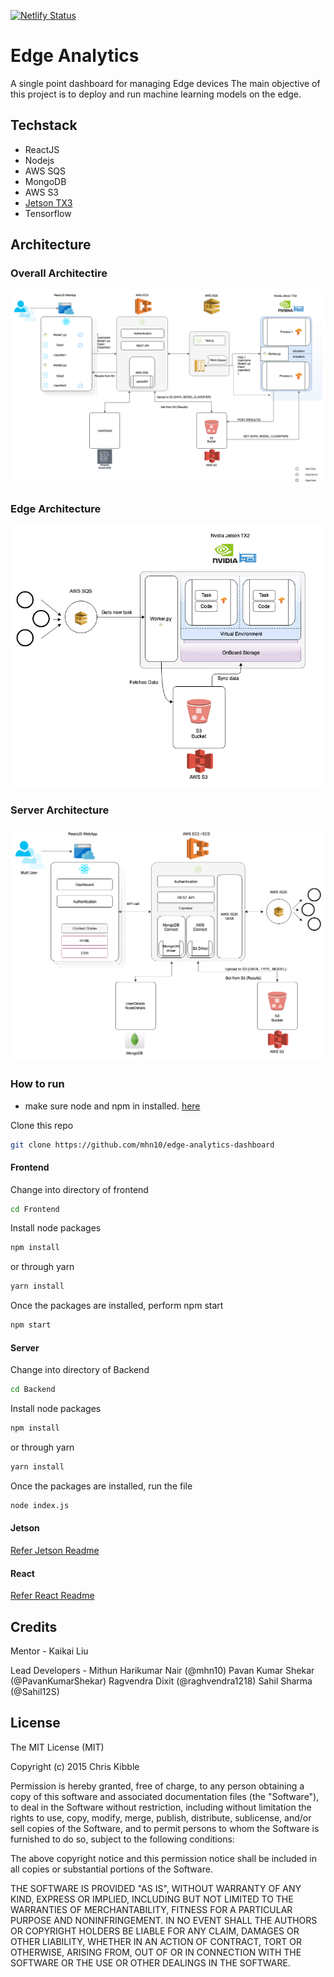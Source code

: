 [![Netlify Status](https://api.netlify.com/api/v1/badges/e10a40b7-65fd-433b-9795-3cb7d89efab6/deploy-status)](https://app.netlify.com/sites/silly-mcclintock-fe1431/deploys)

# Edge Analytics

A single point dashboard for managing Edge devices
The main objective of this project is to deploy and run machine learning models on the edge.

## Techstack

-   ReactJS
-   Nodejs
-   AWS SQS
-   MongoDB
-   AWS S3
-   [Jetson TX3](https://devblogs.nvidia.com/jetson-tx2-delivers-twice-intelligence-edge/)
-   Tensorflow

## Architecture

### Overall Architectire

![Architecture Diagram](https://github.com/mhn10/edge-analytics-dashboard/blob/master/readme_assets/Edge_analytics_arch.png)

### Edge Architecture

![Edge Architecture](https://github.com/mhn10/edge-analytics-dashboard/blob/master/readme_assets/Edge.png)

### Server Architecture

![Server Architecture](https://github.com/mhn10/edge-analytics-dashboard/blob/master/readme_assets/Frontend.png)

### How to run

-   make sure node and npm in installed. [here](https://nodejs.org/en/)

Clone this repo

```bash
git clone https://github.com/mhn10/edge-analytics-dashboard
```

#### Frontend

Change into directory of frontend

```bash
cd Frontend
```

Install node packages

```bash
npm install
```

or through yarn

```bash
yarn install
```

Once the packages are installed, perform npm start

```bash
npm start
```

#### Server

Change into directory of Backend

```bash
cd Backend
```

Install node packages

```bash
npm install
```

or through yarn

```bash
yarn install
```

Once the packages are installed, run the file

```bash
node index.js
```

#### Jetson

[Refer Jetson Readme](https://github.com/mhn10/edge-analytics-dashboard/blob/master/Jetson/Readme.md)

#### React

[Refer React Readme](https://github.com/mhn10/edge-analytics-dashboard/blob/master/Frontend/README.md)

## Credits

Mentor - Kaikai Liu

Lead Developers -
Mithun Harikumar Nair (@mhn10)
Pavan Kumar Shekar (@PavanKumarShekar)
Ragvendra Dixit (@raghvendra1218)
Sahil Sharma (@Sahil12S)

## License

The MIT License (MIT)

Copyright (c) 2015 Chris Kibble

Permission is hereby granted, free of charge, to any person obtaining a copy of this software and associated documentation files (the "Software"), to deal in the Software without restriction, including without limitation the rights to use, copy, modify, merge, publish, distribute, sublicense, and/or sell copies of the Software, and to permit persons to whom the Software is furnished to do so, subject to the following conditions:

The above copyright notice and this permission notice shall be included in all copies or substantial portions of the Software.

THE SOFTWARE IS PROVIDED "AS IS", WITHOUT WARRANTY OF ANY KIND, EXPRESS OR IMPLIED, INCLUDING BUT NOT LIMITED TO THE WARRANTIES OF MERCHANTABILITY, FITNESS FOR A PARTICULAR PURPOSE AND NONINFRINGEMENT. IN NO EVENT SHALL THE AUTHORS OR COPYRIGHT HOLDERS BE LIABLE FOR ANY CLAIM, DAMAGES OR OTHER LIABILITY, WHETHER IN AN ACTION OF CONTRACT, TORT OR OTHERWISE, ARISING FROM, OUT OF OR IN CONNECTION WITH THE SOFTWARE OR THE USE OR OTHER DEALINGS IN THE SOFTWARE.
